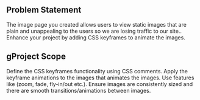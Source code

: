 ## Problem Statement 
The image page you created allows users to view static images that are plain and unappealing to the users so we are losing traffic to our site.. Enhance your project by adding CSS keyframes to animate the images.  

## gProject Scope
Define the CSS keyframes functionality using CSS comments. Apply the keyframe animations to the images that animates the images. Use features like (zoom, fade, fly-in/out etc.). Ensure images are consistently sized and there are smooth transitions/animations between images. 
